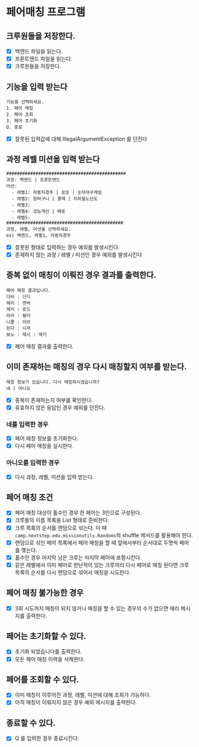 # 페어매칭 프로그램

## 크루원들을 저장한다.

- [x] 백엔드 파일을 읽는다.
- [x] 프론트엔드 파일을 읽는다.
- [x] 크루원들을 저장한다.

## 기능을 입력 받는다

```
기능을 선택하세요.
1. 페어 매칭
2. 페어 조회
3. 페어 초기화
Q. 종료
```

- [x] 잘못된 입력값에 대해 IllegalArgumentException 를 던진다

## 과정 레벨 미션을 입력 받는다

```
#############################################
과정: 백엔드 | 프론트엔드
미션:
  - 레벨1: 자동차경주 | 로또 | 숫자야구게임
  - 레벨2: 장바구니 | 결제 | 지하철노선도
  - 레벨3: 
  - 레벨4: 성능개선 | 배포
  - 레벨5: 
############################################
과정, 레벨, 미션을 선택하세요.
ex) 백엔드, 레벨1, 자동차경주
```

- [x] 잘못된 형태로 입력하는 경우 예외를 발생시킨다.
- [x] 존재하지 않는 과정 / 레벨 / 미션인 경우 예외를 발생시킨다

## 중복 없이 매칭이 이뤄진 경우 결과를 출력한다.

```
페어 매칭 결과입니다.
다비 : 신디
쉐리 : 덴버
제키 : 로드
라라 : 윌터
니콜 : 이브
린다 : 시저
보노 : 제시 : 제키
```

- [x] 페어 매칭 결과를 출력한다.

## 이미 존재하는 매칭의 경우 다시 매칭할지 여부를 받는다.

```
매칭 정보가 있습니다. 다시 매칭하시겠습니까?
네 | 아니오
```

- [x] 중복이 존재하는지 여부를 확인한다.
- [x] 유효하지 않은 응답인 경우 예외를 던진다.

### 네를 입력한 경우

- [x] 페어 매칭 정보를 초기화한다.
- [x] 다시 페어 매칭을 실시한다.

### 아니오를 입력한 경우

- [x] 다시 과정, 레벨, 미션을 입력 받는다.

## 페어 매칭 조건

- [x] 페어 매칭 대상이 홀수인 경우 한 페어는 3인으로 구성된다.
- [x] 크루들의 이름 목록을 List<String> 형태로 준비한다.
- [x] 크루 목록의 순서를 랜덤으로 섞는다. 이 때 `camp.nextstep.edu.missionutils.Randoms`의 shuffle 메서드를 활용해야 한다.
- [x] 랜덤으로 섞인 페어 목록에서 페어 매칭을 할 때 앞에서부터 순서대로 두명씩 페어를 맺는다.
- [x] 홀수인 경우 마지막 남은 크루는 마지막 페어에 포함시킨다.
- [x] 같은 레벨에서 이미 페어로 만난적이 있는 크루끼리 다시 페어로 매칭 된다면 크루 목록의 순서를 다시 랜덤으로 섞어서 매칭을 시도한다.

## 페어 매칭 불가능한 경우

- [x] 3회 시도까지 매칭이 되지 않거나 매칭을 할 수 있는 경우의 수가 없으면 에러 메시지를 출력한다.

## 페어는 초기화할 수 있다.

- [x] 초기화 되었습니다를 출력한다.
- [x] 모든 페어 매칭 이력을 삭제한다.

## 페어를 조회할 수 있다.

- [x] 이미 매칭이 이루어진 과정, 레벨, 미션에 대해 조회가 가능하다.
- [x] 아직 매칭이 이뤄지지 않은 경우 예외 메시지를 출력한다.

## 종료할 수 있다.

- [x] Q 를 입력한 경우 종료시킨다.